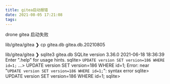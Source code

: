 ```yaml
---
title: gitea启动报错
date: 2021-08-05 17:21:08
tags:
---
```


drone gitea 启动失败



lib/gitea/gitea
❯ cp gitea.db gitea.db.20210805

lib/gitea/gitea
❯ sqlite3 gitea.db
SQLite version 3.36.0 2021-06-18 18:36:39
Enter ".help" for usage hints.
sqlite>  `UPDATE version SET version=186 WHERE id=1;`
   ...> UPDATE version SET version=186 WHERE id=1;
Error: near "`UPDATE version SET version=186 WHERE id=1;`": syntax error
sqlite> UPDATE version SET version=186 WHERE id=1;
sqlite>


